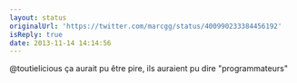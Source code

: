 ```yaml
---
layout: status
originalUrl: 'https://twitter.com/marcgg/status/400990233384456192'
isReply: true
date: 2013-11-14 14:14:56
---
```


@toutielicious ça aurait pu être pire, ils auraient pu dire "programmateurs"
